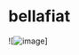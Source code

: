 # bellafiat
![![image](https://github.com/bellafiat2/bellafiat/assets/144861642/a2a158e6-45d3-46c2-be1c-72cb51b10411)]
